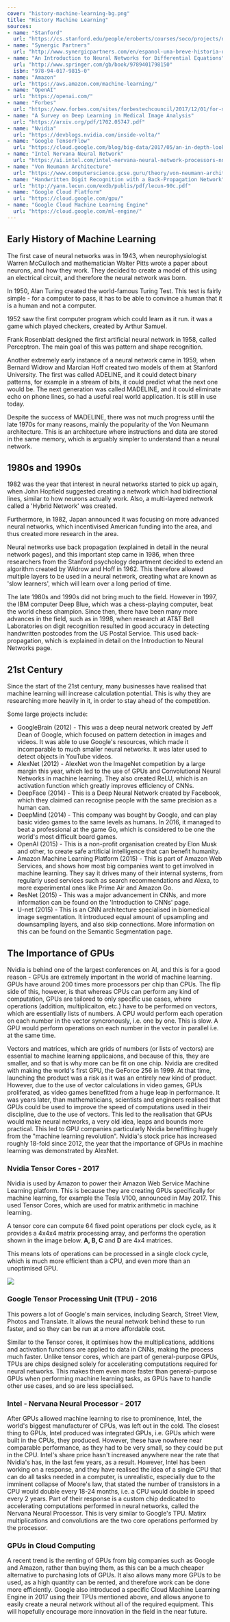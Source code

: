 ```yaml
---
cover: "history-machine-learning-bg.png"
title: "History Machine Learning"
sources:
- name: "Stanford"
  url: "https://cs.stanford.edu/people/eroberts/courses/soco/projects/neural-networks/History/history1.html"
- name: "Synergic Partners"
  url: "http://www.synergicpartners.com/en/espanol-una-breve-historia-del-machine-learning"
- name: "An Introduction to Neural Networks for Differential Equations"
  url: "http://www.springer.com/gb/book/9789401798150"
  isbn: "978-94-017-9815-0"
- name: "Amazon"
  url: "https://aws.amazon.com/machine-learning/"
- name: "OpenAI"
  url: "https://openai.com/"
- name: "Forbes"
  url: "https://www.forbes.com/sites/forbestechcouncil/2017/12/01/for-machine-learning-its-all-about-gpus/#2317fc747699"
- name: "A Survey on Deep Learning in Medical Image Analysis"
  url: "https://arxiv.org/pdf/1702.05747.pdf"
- name: "Nvidia"
  url: "https://devblogs.nvidia.com/inside-volta/"
- name: "Google TensorFlow"
  url: "https://cloud.google.com/blog/big-data/2017/05/an-in-depth-look-at-googles-first-tensor-processing-unit-tpu"
- name: "Intel Nervana Neural Network"
  url: "https://ai.intel.com/intel-nervana-neural-network-processors-nnp-redefine-ai-silicon/"
- name: "Von Neumann Architecture"
  url: "https://www.computerscience.gcse.guru/theory/von-neumann-architecture"
- name: "Handwritten Digit Recognition with a Back-Propagation Network"
  url: "http://yann.lecun.com/exdb/publis/pdf/lecun-90c.pdf"
- name: "Google Cloud Platform"
  url: "https://cloud.google.com/gpu/"
- name: "Google Cloud Machine Learning Engine"
  url: "https://cloud.google.com/ml-engine/"
---
```

## Early History of Machine Learning

The first case of neural networks was in 1943, when neurophysiologist Warren McCulloch and mathematician Walter Pitts wrote a paper about neurons, and how they work. They decided to create a model of this using an electrical circuit, and therefore the neural network was born.

In 1950, Alan Turing created the world-famous Turing Test. This test is fairly simple - for a computer to pass, it has to be able to convince a human that it is a human and not a computer.

1952 saw the first computer program which could learn as it run. it was a game which played checkers, created by Arthur Samuel.

Frank Rosenblatt designed the first artificial neural network in 1958, called Perceptron. The main goal of this was pattern and shape recognition.

Another extremely early instance of a neural network came in 1959, when Bernard Widrow and Marcian Hoff created two models of them at Stanford University. The first was called ADELINE, and it could detect binary patterns, for example in a stream of bits, it could predict what the next one would be. The next generation was called MADELINE, and it could eliminate echo on phone lines, so had a useful real world application. It is still in use today.

Despite the success of MADELINE, there was not much progress until the late 1970s for many reasons, mainly the popularity of the Von Neumann architecture. This is an architecture where instructions and data are stored in the same memory, which is arguably simpler to understand than a neural network.

## 1980s and 1990s

1982 was the year that interest in neural networks started to pick up again, when John Hopfield suggested creating a network which had bidirectional lines, similar to how neurons actually work. Also, a multi-layered network called a 'Hybrid Network' was created.

Furthermore, in 1982, Japan announced it was focusing on more advanced neural networks, which incentivised American funding into the area, and thus created more research in the area.

Neural networks use back propagation (explained in detail in the neural network pages), and this important step came in 1986, when three researchers from the Stanford psychology department decided to extend an algorithm created by Widrow and Hoff in 1962. This therefore allowed multiple layers to be used in a neural network, creating what are known as 'slow learners', which will learn over a long period of time.

The late 1980s and 1990s did not bring much to the field. However in 1997, the IBM computer Deep Blue, which was a chess-playing computer, beat the world chess champion. Since then, there have been many more advances in the field, such as in 1998, when research at AT&T Bell Laboratories on digit recognition resulted in good accuracy in detecting handwritten postcodes from the US Postal Service. This used back-propagation, which is explained in detail on the Introduction to Neural Networks page.

## 21st Century

Since the start of the 21st century, many businesses have realised that machine learning will increase calculation potential. This is why they are researching more heavily in it, in order to stay ahead of the competition.

Some large projects include:

- GoogleBrain (2012) - This was a deep neural network created by Jeff Dean of Google, which focused on pattern detection in images and videos. It was able to use Google's resources, which made it incomparable to much smaller neural networks. It was later used to detect objects in YouTube videos.
- AlexNet (2012) - AlexNet won the ImageNet competition by a large margin this year, which led to the use of GPUs and Convolutional Neural Networks in machine learning. They also created ReLU, which is an activation function which greatly improves efficiency of CNNs.
- DeepFace (2014) - This is a Deep Neural Network created by Facebook, which they claimed can recognise people with the same precision as a human can.
- DeepMind (2014) - This company was bought by Google, and can play basic video games to the same levels as humans. In 2016, it managed to beat a professional at the game Go, which is considered to be one the world's most difficult board games.
- OpenAI (2015) - This is a non-profit organisation created by Elon Musk and other, to create safe artificial intelligence that can benefit humanity.
- Amazon Machine Learning Platform (2015) - This is part of Amazon Web Services, and shows how most big companies want to get involved in machine learning. They say it drives many of their internal systems, from regularly used services such as search recommendations and Alexa, to more experimental ones like Prime Air and Amazon Go.
- ResNet (2015) - This was a major advancement in CNNs, and more information can be found on the 'Introduction to CNNs' page.
- U-net (2015) - This is an CNN architecture specialised in biomedical image segmentation. It introduced equal amount of upsampling and downsampling layers, and also skip connections. More information on this can be found on the Semantic Segmentation page.

## The Importance of GPUs
<!-- Removed Intel because they don't make 'real' GPUs. -->
Nvidia is behind one of the largest conferences on AI, and this is for a good reason - GPUs are extremely important in the world of machine learning. GPUs have around 200 times more processors per chip than CPUs.  The flip side of this, however, is that whereas CPUs can perform any kind of computation, GPUs are tailored to only specific use cases, where operations (addition, multiplicaiton, etc.) have to be performed on vectors, which are essentially lists of numbers. A CPU would perform each operation on each number in the vector syncronously, i.e. one by one. This is slow. A GPU would perform operations on each number in the vector in parallel i.e. at the same time. 

Vectors and matrices, which are grids of numbers (or lists of vectors) are essential to machine learning applicaions, and because of this, they are smaller, and so that is why more can be fit on one chip. Nvidia are credited with making the world's first GPU, the GeForce 256 in 1999. At that time, launching the product was a risk as it was an entirely new kind of product. However, due to the use of vector calculations in video games, GPUs proliferated, as video games benefitted from a huge leap in performance. It was years later, than mathematicians, scientists and engineers realised that GPUs could be used to improve the speed of computations used in their discipline, due to the use of vectors. This led to the realisation that GPUs would make neural networks, a very old idea, leaps and bounds more practical. This led to GPU companies particularly Nvidia benefitting hugely from the "machine learning revolution". Nvidia's stock price has increased roughly 18-fold since 2012, the year that the importance of GPUs in machine learning was demonstrated by AlexNet.

### Nvidia Tensor Cores - 2017

Nvidia is used by Amazon to power their Amazon Web Service Machine Learning platform. This is because they are creating GPUs specifically for machine learning, for example the Tesla V100, announced in May 2017. This used Tensor Cores, which are used for matrix arithmetic in machine learning.

A tensor core can compute 64 fixed point operations per clock cycle, as it provides a 4x4x4 matrix processing array, and performs the operation shown in the image below. __A, B, C__ and __D__ are 4x4 matrices.

This means lots of operations can be processed in a single clock cycle, which is much more efficient than a CPU, and even more than an unoptimised GPU.

![](content-images/TensorMatrices.png)

### Google Tensor Processing Unit (TPU) - 2016

This powers a lot of Google's main services, including Search, Street View, Photos and Translate. It allows the neural network behind these to run faster, and so they can be run at a more affordable cost.

Similar to the Tensor cores, it optimises how the multiplications, additions and activation functions are applied to data in CNNs, making the process much faster. Unlike tensor cores, which are part of general-purpose GPUs, TPUs are chips designed solely for accelerating computations required for neural networks. This makes them even more faster than general-purpose GPUs when performing machine learning tasks, as GPUs have to handle other use cases, and so are less specialised.

### Intel - Nervana Neural Processor - 2017

After GPUs allowed machine learning to rise to prominence, Intel, the world's biggest manufacturer of CPUs, was left out in the cold. The closest thing to GPUs, Intel produced was integrated GPUs, i.e. GPUs which were built in the CPUs, they produced. However, these have nowhere near comparable performance, as they had to be very small, so they could be put in the CPU. Intel's share price hasn't increased anywhere near the rate that Nvidia's has, in the last few years, as a result. However, Intel has been working on a response, and they have realised the idea of a single CPU that can do all tasks needed in a computer, is unrealistic, especially due to the imminent collapse of Moore's law, that stated the number of transistors in a CPU would double every 18-24 months, i.e. a CPU would double in speed every 2 years. Part of their response is a custom chip dedicated to accelerating computations performed in neural networks, called the Nervana Neural Processor. This is very similar to Google's TPU. Matirx multiplications and convolutions are the two core operations performed by the processor.

### GPUs in Cloud Computing

A recent trend is the renting of GPUs from big companies such as Google and Amazon, rather than buying them, as this can be a much cheaper alternative to purchasing lots of GPUs. It also allows many more GPUs to be used, as a high quantity can be rented, and therefore work can be done more efficiently. Google also introduced a specific Cloud Machine Learning Engine in 2017 using their TPUs mentioned above, and allows anyone to easily create a neural network without all of the required equipment. This will hopefully encourage more innovation in the field in the near future.